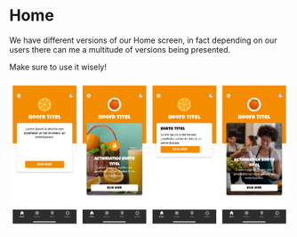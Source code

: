 # Home


We have different versions of our Home screen, in fact depending on our users there can me a multitude of versions being presented.

Make sure to use it wisely!

 ![Home Default](https://raw.githubusercontent.com/vkogmail/images/MainDS/Templates/Home.png)
